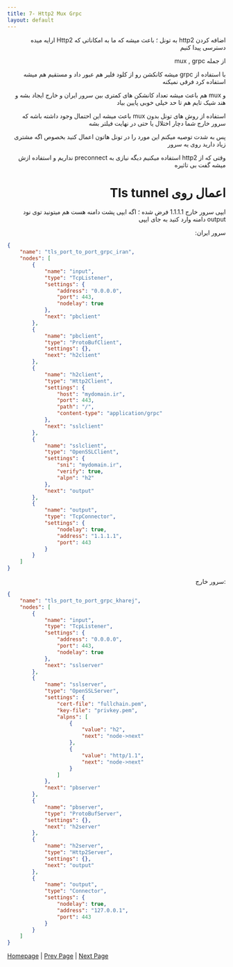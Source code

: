```yaml
---
title: 7- Http2 Mux Grpc 
layout: default
---
```


<div dir="rtl">

اضافه کردن http2 به تونل ؛ باعث میشه که ما به امکاناتی که Http2 ارایه میده دسترسی پیدا کنیم

از جمله mux , grpc 

با استفاده از grpc میشه کانکشن رو از کلود فلیر هم عبور داد و مستقیم هم میشه استفاده کرد فرقی نمیکنه

و mux هم باعث میشه تعداد کانشکن های کمتری بین سرور ایران و خارج ایجاد بشه و هند شیک تایم هم تا حد خیلی خوبی پایین بیاد

استفاده از روش های تونل بدون mux باعث میشه این احتمال وجود داشته باشه که سرور خارج شما دچار اختلال یا حتی در نهایت فیلتر بشه

پس به شدت توصیه میکنم این مورد را در تونل هاتون اعمال کنید بخصوص اگه مشتری زیاد دارید روی یه سرور 

وقتی که از http2 استفاده میکنیم دیگه نیازی به preconnect نداریم و استفاده ازش میشه گفت بی تاثیره


# اعمال روی Tls tunnel

ایپی سرور خارج 1.1.1.1 فرض شده ؛ اگه ایپی پشت دامنه هست هم میتونید توی نود output دامنه وارد کنید به جای ایپی

سرور ایران:

</div>

```json
{
    "name": "tls_port_to_port_grpc_iran",
    "nodes": [
        {
            "name": "input",
            "type": "TcpListener",
            "settings": {
                "address": "0.0.0.0",
                "port": 443,
                "nodelay": true
            },
            "next": "pbclient"
        },
        {
            "name": "pbclient",
            "type": "ProtoBufClient",
            "settings": {},
            "next": "h2client"
        },
        {
            "name": "h2client",
            "type": "Http2Client",
            "settings": {
                "host": "mydomain.ir",
                "port": 443,
                "path": "/",
                "content-type": "application/grpc"
            },
            "next": "sslclient"
        },
        {
            "name": "sslclient",
            "type": "OpenSSLClient",
            "settings": {
                "sni": "mydomain.ir",
                "verify": true,
                "alpn": "h2"
            },
            "next": "output"
        },
        {
            "name": "output",
            "type": "TcpConnector",
            "settings": {
                "nodelay": true,
                "address": "1.1.1.1",
                "port": 443
            }
        }
    ]
}
```

<div dir="rtl">

:سرور خارج

</div>

```json
{
    "name": "tls_port_to_port_grpc_kharej",
    "nodes": [
        {
            "name": "input",
            "type": "TcpListener",
            "settings": {
                "address": "0.0.0.0",
                "port": 443,
                "nodelay": true
            },
            "next": "sslserver"
        },
        {
            "name": "sslserver",
            "type": "OpenSSLServer",
            "settings": {
                "cert-file": "fullchain.pem",
                "key-file": "privkey.pem",
                "alpns": [
                    {
                        "value": "h2",
                        "next": "node->next"
                    },
                    {
                        "value": "http/1.1",
                        "next": "node->next"
                    }
                ]
            },
            "next": "pbserver"
        },
        {
            "name": "pbserver",
            "type": "ProtoBufServer",
            "settings": {},
            "next": "h2server"
        },
        {
            "name": "h2server",
            "type": "Http2Server",
            "settings": {},
            "next": "output"
        },
        {
            "name": "output",
            "type": "Connector",
            "settings": {
                "nodelay": true,
                "address": "127.0.0.1",
                "port": 443
            }
        }
    ]
}
```

[Homepage](.) | [Prev Page](PreConnect) | [Next Page](Reverse-Tunnel)